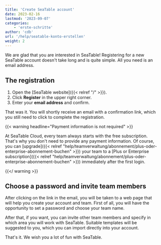 ```yaml
---
title: 'Create SeaTable account'
date: 2023-02-16
lastmod: '2023-09-07'
categories:
    - 'erste-schritte'
author: 'cdb'
url: '/help/seatable-konto-erstellen'
weight: 2
---
```


We are glad that you are interested in SeaTable! Registering for a new SeaTable account doesn't take long and is quite simple. All you need is an email address.

## The registration

1. Open the [SeaTable website]({{< relref "/" >}}).
2. Click **Register** in the upper right corner.
3. Enter your **email address** and confirm.

That was it. You will shortly receive an email with a confirmation link, which you still need to click to complete the registration.

{{< warning headline="Payment information is not required" >}}

At SeaTable Cloud, every team always starts with the free subscription. That's why you don't need to provide any payment information. Of course, you can [upgrade]({{< relref "help/teamverwaltung/abonnement/plus-oder-enterprise-abonnement-buchen" >}}) your team to a [Plus or Enterprise subscription]({{< relref "help/teamverwaltung/abonnement/plus-oder-enterprise-abonnement-buchen" >}}) immediately after the first login.

{{</ warning >}}

## Choose a password and invite team members

After clicking on the link in the email, you will be taken to a web page that will help you create your account and team. First of all, you will have the opportunity to set a password and choose your team name.

After that, if you want, you can invite other team members and specify in which area you will work with SeaTable. Suitable templates will be suggested to you, which you can import directly into your account.

That's it. We wish you a lot of fun with SeaTable.
